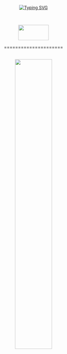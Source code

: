 
<div align = "center">
  
[![Typing SVG](https://readme-typing-svg.herokuapp.com?font=Oleo+Script&color=D3CAE7&size=35&center=true&vCenter=true&width=404&height=53&lines=%E3%80%80%E3%80%80Hello+world%2C+I'm+KunhwiKim.+%E3%80%80%E3%80%80)](https://git.io/typing-svg)
</div>

<div align = "center">
<br>
<br>
  <a href="https://kunhwi-devfolio.netlify.app/">
  <img src="https://user-images.githubusercontent.com/80661467/188114506-9266af57-0df0-403c-b559-4bc3a3c689ca.jpg" width="100" height="50"/>
  </a>

=====================
  
</div>  
  
<div align = "center">
<br>
  
</div>
<div align = "center">

  <a href="https://github.com/anuraghazra/github-readme-stats">
  <img src="https://github-readme-stats.vercel.app/api?username=Kimjeju&show_icons=true&theme=material-palenight&hide_border=true&bg_color=20232a&icon_color=E3E3E3A8&text_color=fff" width=49.2% />
</a>







 
</div>  


